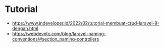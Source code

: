 # Tutorial

-   https://www.indeveloper.id/2022/02/tutorial-membuat-crud-laravel-9-dengan.html
-   https://webdevetc.com/blog/laravel-naming-conventions/#section_naming-controllers
